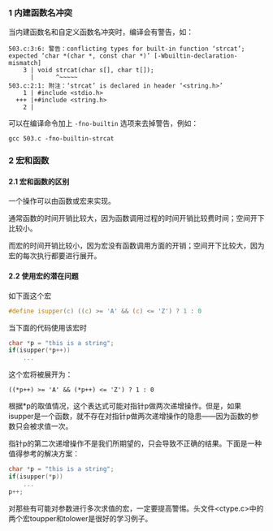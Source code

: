 ### 1 内建函数名冲突

当内建函数名和自定义函数名冲突时，编译会有警告，如：

```error
503.c:3:6: 警告：conflicting types for built-in function ‘strcat’; expected ‘char *(char *, const char *)’ [-Wbuiltin-declaration-mismatch]
    3 | void strcat(char s[], char t[]);
      |      ^~~~~~
503.c:2:1: 附注：‘strcat’ is declared in header ‘<string.h>’
    1 | #include <stdio.h>
  +++ |+#include <string.h>
    2 | 
```

可以在编译命令加上 `-fno-builtin` 选项来去掉警告，例如：

```shell
gcc 503.c -fno-builtin-strcat
```



### 2 宏和函数

#### 2.1 宏和函数的区别

一个操作可以由函数或宏来实现。

通常函数的时间开销比较大，因为函数调用过程的时间开销比较费时间；空间开下比较小。

而宏的时间开销比较小，因为宏没有函数调用方面的开销；空间开下比较大，因为宏的每次执行都要进行展开。

#### 2.2 使用宏的潜在问题

如下面这个宏

```c
#define isupper(c) ((c) >= 'A' && (c) <= 'Z') ? 1 : 0
```

当下面的代码使用该宏时

```C
char *p = "this is a string";
if(isupper(*p++))
    ...
```

这个宏将被展开为：

```
((*p++) >= 'A' && (*p++) <= 'Z') ? 1 : 0
```

根据*p的取值情况，这个表达式可能对指针p做两次递增操作。但是，如果isupper是一个函数，就不存在对指针p做两次递增操作的隐患——因为函数的参数只会被求值一次。

指针p的第二次递增操作不是我们所期望的，只会导致不正确的结果。下面是一种值得参考的解决方案：

```C
char *p = "this is a string";
if(isupper(*p))
    ...
p++;
```

对那些有可能对参数进行多次求值的宏，一定要提高警惕。头文件<ctype.c>中的两个宏toupper和tolower是很好的学习例子。